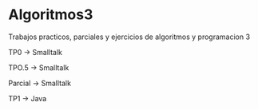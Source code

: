 # Algoritmos3
Trabajos practicos, parciales y ejercicios de algoritmos y programacion 3

TP0 -> Smalltalk

TPO.5 -> Smalltalk

Parcial -> Smalltalk

TP1 -> Java
